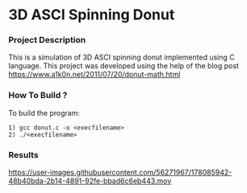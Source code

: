 # 3D ASCI Spinning Donut

### Project Description
This is a simulation of 3D ASCI spinning donut implemented using C language. This project was developed using the help of the blog post https://www.a1k0n.net/2011/07/20/donut-math.html
      
### How To Build ?

To build the program: 

	1) gcc donut.c -o <execfilename>
	2) ./<execfilename>
	
### Results


https://user-images.githubusercontent.com/56271967/178085942-48b40bda-2b14-4891-92fe-bbad6c6eb443.mov

